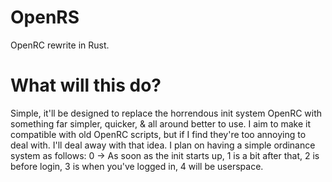 # OpenRS
OpenRC rewrite in Rust.

# What will this do?

Simple, it'll be designed to replace the horrendous init system OpenRC with something far simpler, quicker, & all around better to use. I aim to make it compatible with old OpenRC scripts, but if I find they're too annoying to deal with. I'll deal away with that idea.
I plan on having a simple ordinance system as follows: 0 -> As soon as the init starts up, 1 is a bit after that, 2 is before login, 3 is when you've logged in, 4 will be userspace.
